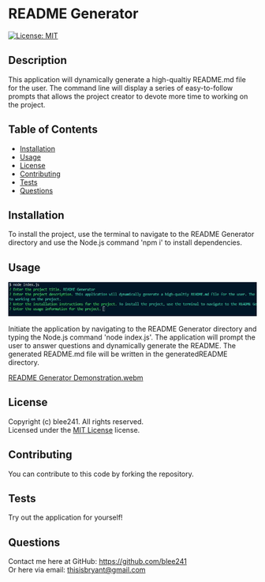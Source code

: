 # README Generator
  [![License: MIT](https://img.shields.io/badge/License-MIT-yellow.svg)](https://opensource.org/licenses/MIT)

  ## Description

  This application will dynamically generate a high-qualtiy README.md file for the user. The command line will display a series of easy-to-follow prompts that allows the project creator to devote more time to working on the project.

  ## Table of Contents

  - [Installation](#installation)
  - [Usage](#usage)
  - [License](#license)
  - [Contributing](#contributing)
  - [Tests](#tests)
  - [Questions](#questions)

  ## Installation

  To install the project, use the terminal to navigate to the README Generator directory and use the Node.js command 'npm i' to install dependencies.

  ## Usage

  ![Terminal example](./images/screenshot1.jpg)
  
  Initiate the application by navigating to the README Generator directory and typing the Node.js command 'node index.js'. The application will prompt the user to answer questions and dynamically generate the README. The generated README.md file will be written in the generatedREADME directory.
  
  [README Generator Demonstration.webm](https://user-images.githubusercontent.com/128437170/235271073-953c3737-9a0a-4dbf-87ad-6fed31b2b0eb.webm)


  ## License

  Copyright (c) blee241. All rights reserved. <br>
  Licensed under the [MIT License](LICENSE.txt) license.

  ## Contributing

  You can contribute to this code by forking the repository.

  ## Tests

  Try out the application for yourself!

  ## Questions
  
  Contact me here at GitHub: https://github.com/blee241 <br>
  Or here via email: thisisbryant@gmail.com
